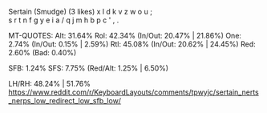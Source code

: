 Sertain (Smudge) (3 likes)
  x l d k v  z w o u ;  
  s r t n f  g y e i a /
  q j m h b  p c ' , .  

MT-QUOTES:
  Alt: 31.64%
  Rol: 42.34%   (In/Out: 20.47% | 21.86%)
  One:  2.74%   (In/Out:  0.15% |  2.59%)
  Rtl: 45.08%   (In/Out: 20.62% | 24.45%)
  Red:  2.60%   (Bad:     0.40%)

  SFB: 1.24%
  SFS: 7.75%    (Red/Alt: 1.25% | 6.50%)

  LH/RH: 48.24% | 51.76%
  https://www.reddit.com/r/KeyboardLayouts/comments/tpwyjc/sertain_nerts_nerps_low_redirect_low_sfb_low/
  